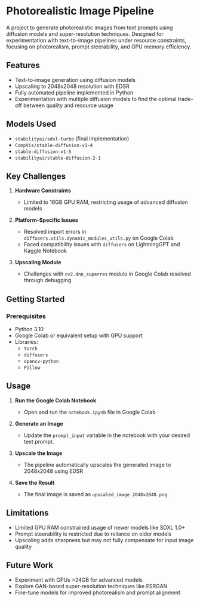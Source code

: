 # Photorealistic Image Pipeline

A project to generate photorealistic images from text prompts using diffusion models and super-resolution techniques. Designed for experimentation with text-to-image pipelines under resource constraints, focusing on photorealism, prompt steerability, and GPU memory efficiency.

## Features

- Text-to-image generation using diffusion models
- Upscaling to 2048x2048 resolution with EDSR
- Fully automated pipeline implemented in Python
- Experimentation with multiple diffusion models to find the optimal trade-off between quality and resource usage

## Models Used

- `stabilityai/sdxl-turbo` (final implementation)
- `CompVis/stable-diffusion-v1-4`
- `stable-diffusion-v1-5`
- `stabilityai/stable-diffusion-2-1`

## Key Challenges

1. **Hardware Constraints**
   - Limited to 16GB GPU RAM, restricting usage of advanced diffusion models

2. **Platform-Specific Issues**
   - Resolved import errors in `diffusers.utils.dynamic_modules_utils.py` on Google Colab
   - Faced compatibility issues with `diffusers` on LightningGPT and Kaggle Notebook

3. **Upscaling Module**
   - Challenges with `cv2.dnn_superres` module in Google Colab resolved through debugging

## Getting Started

### Prerequisites

- Python 3.10
- Google Colab or equivalent setup with GPU support
- Libraries:
  - `torch`
  - `diffusers`
  - `opencv-python`
  - `Pillow`

## Usage

1. **Run the Google Colab Notebook**
   - Open and run the `notebook.ipynb` file in Google Colab

2. **Generate an Image**
   - Update the `prompt_input` variable in the notebook with your desired text prompt.

3. **Upscale the Image**
   - The pipeline automatically upscales the generated image to 2048x2048 using EDSR

4. **Save the Result**
   - The final image is saved as `upscaled_image_2048x2048.png`

## Limitations

- Limited GPU RAM constrained usage of newer models like SDXL 1.0+
- Prompt steerability is restricted due to reliance on older models
- Upscaling adds sharpness but may not fully compensate for input image quality

## Future Work

- Experiment with GPUs >24GB for advanced models
- Explore GAN-based super-resolution techniques like ESRGAN
- Fine-tune models for improved photorealism and prompt alignment